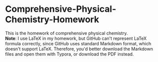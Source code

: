 # Comprehensive-Physical-Chemistry-Homework
This is the homework of comprehensive physical chemistry.  
**Note**: I use LaTeX in my homework, but GitHub can't represent LaTeX formula correctly, since GitHub uses standard Markdown format, which doesn't support LaTeX. Therefore, you'd better download the Markdown files and open them with Typora, or download the PDF instead.
